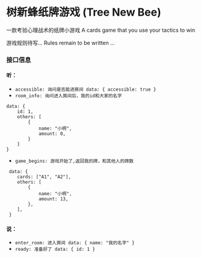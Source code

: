 # 树新蜂纸牌游戏 (Tree New Bee)

一款考验心理战术的纸牌小游戏 A cards game that you use your tactics to win

游戏规则待写... Rules remain to be written ...

### 接口信息

#### 听：
- ` accessible: 询问是否能进房间 data: { accessible: true } `
- ` room_info: 询问进入房间后，我的id和大家的名字 `
```
data: {
    id: 1,
    others: [
        {
            name: "小明",
            amount: 0,
        }
    ]
}
```
- ` game_begins: 游戏开始了,返回我的牌，和其他人的牌数 `
```
 data: {
    cards: ["A1", "A2"],
    others: [
        {
            name: "小明",
            amount: 13,
        },
    ],
 } 
```

#### 说：
- ` enter_room: 进入房间 data: { name: "我的名字" } `
- ` ready: 准备好了 data: { id: 1 } `
